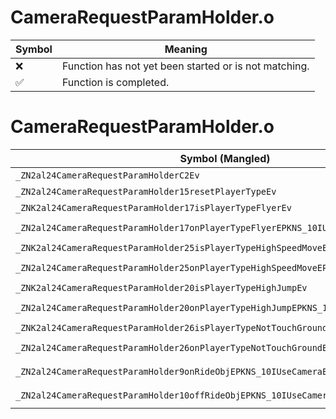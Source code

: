 # CameraRequestParamHolder.o
| Symbol | Meaning 
| ------------- | ------------- 
| :x: | Function has not yet been started or is not matching. 
| :white_check_mark: | Function is completed. 


# CameraRequestParamHolder.o
| Symbol (Mangled) | Symbol (Demangled) | Decompiled? |
| ------------- |  ------------- | ------------- |
| `_ZN2al24CameraRequestParamHolderC2Ev` | `al::CameraRequestParamHolder::CameraRequestParamHolder(void)` | :white_check_mark: |
| `_ZN2al24CameraRequestParamHolder15resetPlayerTypeEv` | `al::CameraRequestParamHolder::resetPlayerType(void)` | :white_check_mark: |
| `_ZNK2al24CameraRequestParamHolder17isPlayerTypeFlyerEv` | `al::CameraRequestParamHolder::isPlayerTypeFlyer(void)const` | :white_check_mark: |
| `_ZN2al24CameraRequestParamHolder17onPlayerTypeFlyerEPKNS_10IUseCameraEPKc` | `al::CameraRequestParamHolder::onPlayerTypeFlyer(al::IUseCamera const*,char const*)` | :white_check_mark: |
| `_ZNK2al24CameraRequestParamHolder25isPlayerTypeHighSpeedMoveEv` | `al::CameraRequestParamHolder::isPlayerTypeHighSpeedMove(void)const` | :white_check_mark: |
| `_ZN2al24CameraRequestParamHolder25onPlayerTypeHighSpeedMoveEPKNS_10IUseCameraEPKc` | `al::CameraRequestParamHolder::onPlayerTypeHighSpeedMove(al::IUseCamera const*,char const*)` | :white_check_mark: |
| `_ZNK2al24CameraRequestParamHolder20isPlayerTypeHighJumpEv` | `al::CameraRequestParamHolder::isPlayerTypeHighJump(void)const` | :white_check_mark: |
| `_ZN2al24CameraRequestParamHolder20onPlayerTypeHighJumpEPKNS_10IUseCameraEPKc` | `al::CameraRequestParamHolder::onPlayerTypeHighJump(al::IUseCamera const*,char const*)` | :white_check_mark: |
| `_ZNK2al24CameraRequestParamHolder26isPlayerTypeNotTouchGroundEv` | `al::CameraRequestParamHolder::isPlayerTypeNotTouchGround(void)const` | :white_check_mark: |
| `_ZN2al24CameraRequestParamHolder26onPlayerTypeNotTouchGroundEPKNS_10IUseCameraEPKc` | `al::CameraRequestParamHolder::onPlayerTypeNotTouchGround(al::IUseCamera const*,char const*)` | :white_check_mark: |
| `_ZN2al24CameraRequestParamHolder9onRideObjEPKNS_10IUseCameraEPKc` | `al::CameraRequestParamHolder::onRideObj(al::IUseCamera const*,char const*)` | :white_check_mark: |
| `_ZN2al24CameraRequestParamHolder10offRideObjEPKNS_10IUseCameraEPKc` | `al::CameraRequestParamHolder::offRideObj(al::IUseCamera const*,char const*)` | :white_check_mark: |
